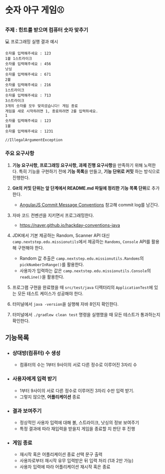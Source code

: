 # 숫자 야구 게임⚾️

### 주제 : 힌트를 받으며 컴퓨터 숫자 맞추기



💻 프로그래밍 실행 결과 예시

```
숫자를 입력해주세요 : 123
1볼 1스트라이크
숫자를 입력해주세요 : 456
낫싱
숫자를 입력해주세요 : 671
2볼 
숫자를 입력해주세요 : 216
1스트라이크 
숫자를 입력해주세요 : 713
3스트라이크 
3개의 숫자를 모두 맞히셨습니다! 게임 종료
게임을 새로 시작하려면 1, 종료하려면 2를 입력하세요.
1
숫자를 입력해주세요 : 123
1볼
숫자를 입력해주세요 : 1231

//IllegalArgumentException
```



### 주요 요구사항

1. **기능 요구사항, 프로그래밍 요구사항, 과제 진행 요구사항**을 만족하기 위해 노력한다. 특히 기능을 구현하기 전에 **기능 목록**을 만들고, **기능 단위로 커밋** 하는 방식으로 진행한다.
   

2. **Git의 커밋 단위는 앞 단계에서 README.md 파일에 정리한 기능 목록 단위**로 추가한다.

   - [AngularJS Commit Message Conventions](https://gist.github.com/stephenparish/9941e89d80e2bc58a153) 참고해 commit log를 남긴다.

   

3. 자바 코드 컨벤션을 지키면서 프로그래밍한다.

   - https://naver.github.io/hackday-conventions-java

     

4. JDK에서 기본 제공하는 Random, Scanner API 대신 `camp.nextstep.edu.missionutils`에서 제공하는 `Randoms`, `Console` API를 활용해 구현해야 한다.

   - Random 값 추출은 `camp.nextstep.edu.missionutils.Randoms`의 `pickNumberInRange()`를 활용한다.
   - 사용자가 입력하는 값은 `camp.nextstep.edu.missionutils.Console`의 `readLine()`을 활용한다.

   

5. 프로그램 구현을 완료했을 때 `src/test/java` 디렉터리의 `ApplicationTest`에 있는 모든 테스트 케이스가 성공해야 한다.
   

6. 터미널에서 `java -version`을 실행해 자바 8인지 확인한다.
   

7. 터미널에서 `./gradlew clean test` 명령을 실행했을 때 모든 테스트가 통과하는지 확인한다.



## 기능목록



- ### 상대방(컴퓨터) 수 생성

  - 컴퓨터의 수는 1부터 9사이의 서로 다른 정수로 이루어진 3자리 수



- ### 사용자에게 입력 받기

  - 1부터 9사이의 서로 다른 정수로 이루어진 3자리 수만 입력 받기.
  - 그렇지 않으면, **어플리케이션** 종료



- ### 결과 보여주기

  - 정상적인 사용자 입력에 대해 볼, 스트라이크, 낫싱의 정보 보여주기
  - 특정 결과에 따라 재입력을 받을지 게임을 종료할 지 판단 후 진행



- ### 게임 종료

  - 재시작 혹은 어플리케이션 종료 선택 문구 출력
  - 사용자로부터 재시작 유무 입력받은 뒤 입력 처리 (1과 2만 가능)
  - 사용자 입력에 따라 어플리케이션 재시작 혹은 종료


